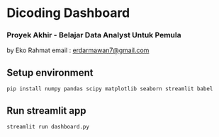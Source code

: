 # Dicoding Dashboard
### Proyek Akhir - Belajar Data Analyst Untuk Pemula
by Eko Rahmat
email : erdarmawan7@gmail.com

## Setup environment

```
pip install numpy pandas scipy matplotlib seaborn streamlit babel
```

## Run streamlit app
```
streamlit run dashboard.py
```